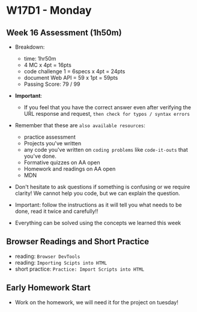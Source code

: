 # W17D1 - Monday

## Week 16 Assessment (1h50m)
- Breakdown:
  - time: 1hr50m
  - 4 MC x 4pt = 16pts 
  - code challenge 1 = 6specs x 4pt = 24pts
  - document Web API = 59 x 1pt = 59pts
  - Passing Score: 79 / 99

- **Important**: 
  - If you feel that you have the correct answer even after verifying the URL response and request, `then check for typos / syntax errors`


- Remember that these are `also available resources`:
  - practice assessment
  - Projects you've written
  - any code you've written on `coding problems` like `code-it-outs` that you've done.
  - Formative quizzes on AA open
  - Homework and readings on AA open
  - MDN

- Don't hesitate to ask questions if something is confusing or we require clarity! We cannot help you code, but we can explain the question.

- Important: follow the instructions as it will tell you what needs to be done, read it twice and carefully!!
- Everything can be solved using the concepts we learned this week

## Browser Readings and Short Practice
- reading: `Browser DevTools`
- reading: `Importing Scipts into HTML`
- short practice: `Practice: Import Scripts into HTML`

## Early Homework Start
- Work on the homework, we will need it for the project on tuesday!